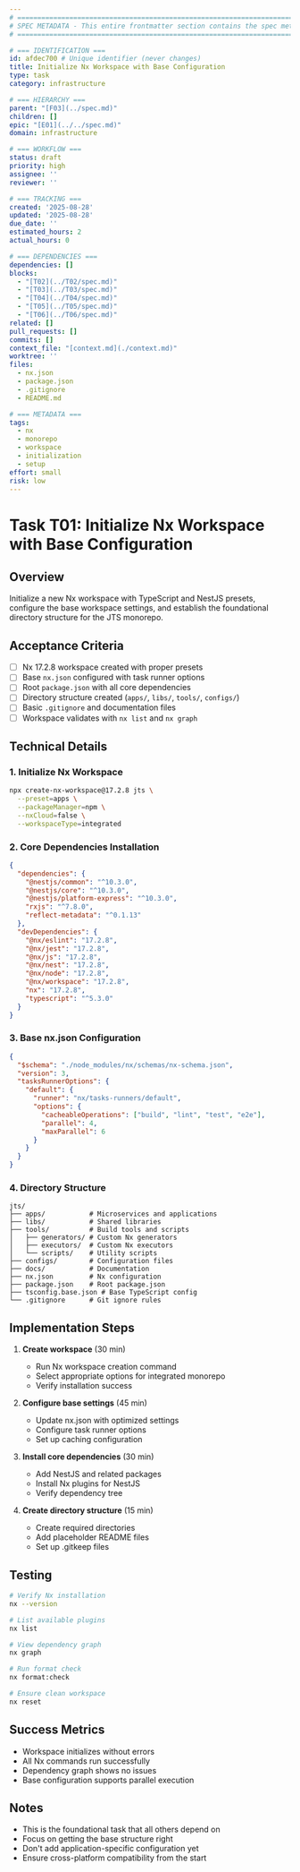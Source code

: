 ```yaml
---
# ============================================================================
# SPEC METADATA - This entire frontmatter section contains the spec metadata
# ============================================================================

# === IDENTIFICATION ===
id: afdec700 # Unique identifier (never changes)
title: Initialize Nx Workspace with Base Configuration
type: task
category: infrastructure

# === HIERARCHY ===
parent: "[F03](../spec.md)"
children: []
epic: "[E01](../../spec.md)"
domain: infrastructure

# === WORKFLOW ===
status: draft
priority: high
assignee: ''
reviewer: ''

# === TRACKING ===
created: '2025-08-28'
updated: '2025-08-28'
due_date: ''
estimated_hours: 2
actual_hours: 0

# === DEPENDENCIES ===
dependencies: []
blocks:
  - "[T02](../T02/spec.md)"
  - "[T03](../T03/spec.md)"
  - "[T04](../T04/spec.md)"
  - "[T05](../T05/spec.md)"
  - "[T06](../T06/spec.md)"
related: []
pull_requests: []
commits: []
context_file: "[context.md](./context.md)"
worktree: ''
files:
  - nx.json
  - package.json
  - .gitignore
  - README.md

# === METADATA ===
tags:
  - nx
  - monorepo
  - workspace
  - initialization
  - setup
effort: small
risk: low
---
```


# Task T01: Initialize Nx Workspace with Base Configuration

## Overview

Initialize a new Nx workspace with TypeScript and NestJS presets, configure the base workspace settings, and establish the foundational directory structure for the JTS monorepo.

## Acceptance Criteria

- [ ] Nx 17.2.8 workspace created with proper presets
- [ ] Base `nx.json` configured with task runner options
- [ ] Root `package.json` with all core dependencies
- [ ] Directory structure created (`apps/`, `libs/`, `tools/`, `configs/`)
- [ ] Basic `.gitignore` and documentation files
- [ ] Workspace validates with `nx list` and `nx graph`

## Technical Details

### 1. Initialize Nx Workspace

```bash
npx create-nx-workspace@17.2.8 jts \
  --preset=apps \
  --packageManager=npm \
  --nxCloud=false \
  --workspaceType=integrated
```

### 2. Core Dependencies Installation

```json
{
  "dependencies": {
    "@nestjs/common": "^10.3.0",
    "@nestjs/core": "^10.3.0",
    "@nestjs/platform-express": "^10.3.0",
    "rxjs": "^7.8.0",
    "reflect-metadata": "^0.1.13"
  },
  "devDependencies": {
    "@nx/eslint": "17.2.8",
    "@nx/jest": "17.2.8",
    "@nx/js": "17.2.8",
    "@nx/nest": "17.2.8",
    "@nx/node": "17.2.8",
    "@nx/workspace": "17.2.8",
    "nx": "17.2.8",
    "typescript": "^5.3.0"
  }
}
```

### 3. Base nx.json Configuration

```json
{
  "$schema": "./node_modules/nx/schemas/nx-schema.json",
  "version": 3,
  "tasksRunnerOptions": {
    "default": {
      "runner": "nx/tasks-runners/default",
      "options": {
        "cacheableOperations": ["build", "lint", "test", "e2e"],
        "parallel": 4,
        "maxParallel": 6
      }
    }
  }
}
```

### 4. Directory Structure

```
jts/
├── apps/           # Microservices and applications
├── libs/           # Shared libraries
├── tools/          # Build tools and scripts
│   ├── generators/ # Custom Nx generators
│   ├── executors/  # Custom Nx executors
│   └── scripts/    # Utility scripts
├── configs/        # Configuration files
├── docs/           # Documentation
├── nx.json         # Nx configuration
├── package.json    # Root package.json
├── tsconfig.base.json # Base TypeScript config
└── .gitignore      # Git ignore rules
```

## Implementation Steps

1. **Create workspace** (30 min)
   - Run Nx workspace creation command
   - Select appropriate options for integrated monorepo
   - Verify installation success

2. **Configure base settings** (45 min)
   - Update nx.json with optimized settings
   - Configure task runner options
   - Set up caching configuration

3. **Install core dependencies** (30 min)
   - Add NestJS and related packages
   - Install Nx plugins for NestJS
   - Verify dependency tree

4. **Create directory structure** (15 min)
   - Create required directories
   - Add placeholder README files
   - Set up .gitkeep files

## Testing

```bash
# Verify Nx installation
nx --version

# List available plugins
nx list

# View dependency graph
nx graph

# Run format check
nx format:check

# Ensure clean workspace
nx reset
```

## Success Metrics

- Workspace initializes without errors
- All Nx commands run successfully
- Dependency graph shows no issues
- Base configuration supports parallel execution

## Notes

- This is the foundational task that all others depend on
- Focus on getting the base structure right
- Don't add application-specific configuration yet
- Ensure cross-platform compatibility from the start
